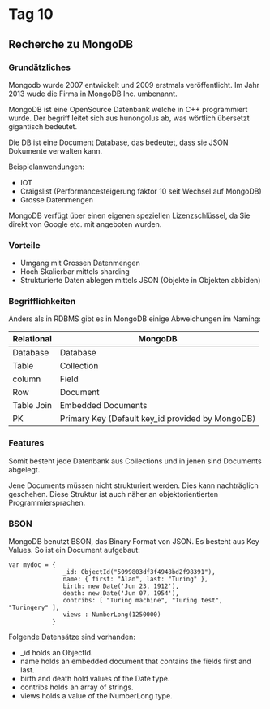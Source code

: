 # Tag 10

## Recherche zu MongoDB

### Grundätzliches

Mongodb wurde 2007 entwickelt und 2009 erstmals veröffentlicht. Im Jahr 2013 wude die Firma in MongoDB Inc. umbenannt.

MongoDB ist eine OpenSource Datenbank welche in C++ programmiert wurde. Der begriff leitet sich aus hunongolus ab, was wörtlich übersetzt gigantisch bedeutet.

Die DB ist eine Document Database, das bedeutet, dass sie JSON Dokumente verwalten kann.

Beispielanwendungen:

- IOT
- Craigslist (Performancesteigerung faktor 10 seit Wechsel auf MongoDB)
- Grosse Datenmengen

MongoDB verfügt über einen eigenen speziellen Lizenzschlüssel, da Sie direkt von Google etc. mit angeboten wurden.

### Vorteile

- Umgang mit Grossen Datenmengen
- Hoch Skalierbar mittels sharding
- Strukturierte Daten ablegen mittels JSON (Objekte in Objekten abbiden)

### Begrifflichkeiten

Anders als in RDBMS gibt es in MongoDB einige Abweichungen im Naming:

| Relational | MongoDB                                          |
|------------|--------------------------------------------------|
| Database   | Database                                         |
| Table      | Collection                                       |
| column     | Field                                            |
| Row        | Document                                         |
| Table Join | Embedded Documents                               |
| PK         | Primary Key (Default key_id provided by MongoDB) |

### Features

Somit besteht jede Datenbank aus Collections und in jenen sind Documents abgelegt.

Jene Documents müssen nicht strukturiert werden. Dies kann nachträglich geschehen. Diese Struktur ist auch näher an objektorientierten Programmiersprachen.

### BSON

MongoDB benutzt BSON, das Binary Format von JSON. Es besteht aus Key Values. So ist ein Document aufgebaut:

```mongodb
var mydoc = {
               _id: ObjectId("5099803df3f4948bd2f98391"),
               name: { first: "Alan", last: "Turing" },
               birth: new Date('Jun 23, 1912'),
               death: new Date('Jun 07, 1954'),
               contribs: [ "Turing machine", "Turing test", "Turingery" ],
               views : NumberLong(1250000)
            }
```

Folgende Datensätze sind vorhanden:

- _id holds an ObjectId.
- name holds an embedded document that contains the fields first and last.
- birth and death hold values of the Date type.
- contribs holds an array of strings.
- views holds a value of the NumberLong type.

